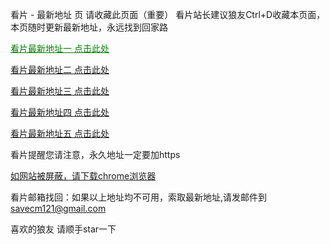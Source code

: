 看片 - 最新地址 页
请收藏此页面（重要） 看片站长建议狼友Ctrl+D收藏本页面，本页随时更新最新地址，永远找到回家路

<a href="https://9brand.vip" style="color: green">看片最新地址一 点击此处</a>

[看片最新地址二 点击此处](https://9branch.vip/)

[看片最新地址三 点击此处](https://9box.vip/)

[看片最新地址四 点击此处](https://9bowl.vip/)

[看片最新地址五 点击此处](https://9bound.vip/)

看片提醒您请注意，永久地址一定要加https

[如网站被屏蔽，请下载chrome浏览器](https://8xe23.com/chrome_93.0.4577.82.apk)

看片邮箱找回：如果以上地址均不可用，索取最新地址,请发邮件到 [savecm121@gmail.com](mailto:savecm121@gmail.com)

喜欢的狼友 请顺手star一下
